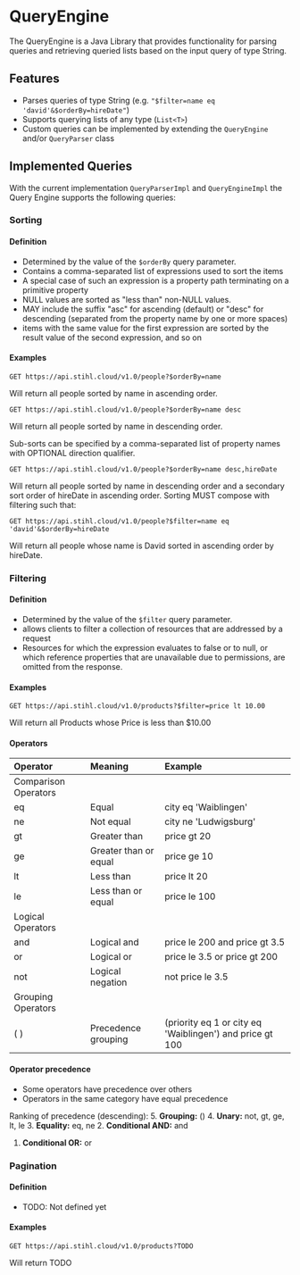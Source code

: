 # QueryEngine

The QueryEngine is a Java Library that provides functionality for parsing queries and retrieving queried lists based on the input query of type String.

## Features

- Parses queries of type String (e.g. `"$filter=name eq 'david'&$orderBy=hireDate"`)
- Supports querying lists of any type (`List<T>`)
- Custom queries can be implemented by extending the `QueryEngine` and/or `QueryParser` class

## Implemented Queries

With the current implementation `QueryParserImpl` and `QueryEngineImpl` the Query Engine supports the following queries:

### Sorting
#### Definition
- Determined by the value of the `$orderBy` query parameter.
- Contains a comma-separated list of expressions used to sort the items
- A special case of such an expression is a property path terminating on a primitive property
- NULL values are sorted as "less than" non-NULL values.
- MAY include the suffix "asc" for ascending (default) or "desc" for descending (separated from the property name by one or more spaces)
- items with the same value for the first expression are sorted by the result value of the second expression, and so on

#### Examples
```
GET https://api.stihl.cloud/v1.0/people?$orderBy=name
```
Will return all people sorted by name in ascending order.

```
GET https://api.stihl.cloud/v1.0/people?$orderBy=name desc
```
Will return all people sorted by name in descending order.

Sub-sorts can be specified by a comma-separated list of property names with OPTIONAL direction qualifier.
```
GET https://api.stihl.cloud/v1.0/people?$orderBy=name desc,hireDate
```
Will return all people sorted by name in descending order and a secondary sort order of hireDate in ascending order. Sorting MUST compose with filtering such that:
```
GET https://api.stihl.cloud/v1.0/people?$filter=name eq 'david'&$orderBy=hireDate
```
Will return all people whose name is David sorted in ascending order by hireDate.


### Filtering
#### Definition
- Determined by the value of the `$filter` query parameter.
- allows clients to filter a collection of resources that are addressed by a request
- Resources for which the expression evaluates to false or to null, or which reference properties that are unavailable due to permissions, are omitted from the response.

#### Examples

```
GET https://api.stihl.cloud/v1.0/products?$filter=price lt 10.00
```
Will return all Products whose Price is less than $10.00

#### Operators

| Operator             | Meaning               | Example                                                  |
|:---------------------|:----------------------|:---------------------------------------------------------|
| Comparison Operators |                       |                                                          |
| eq                   | Equal                 | city eq 'Waiblingen'                                     |
| ne                   | Not equal             | city ne 'Ludwigsburg'                                    |
| gt                   | Greater than          | price gt 20                                              |
| ge                   | Greater than or equal | price ge 10                                              |
| lt                   | Less than             | price lt 20                                              |
| le                   | Less than or equal    | price le 100                                             |
| Logical Operators    |                       |                                                          |
| and                  | Logical and           | price le 200 and price gt 3.5                            |
| or                   | Logical or            | price le 3.5 or price gt 200                             |
| not                  | Logical negation      | not price le 3.5                                         |
| Grouping Operators   |                       |                                                          |
| ( )                  | Precedence grouping   | (priority eq 1 or city eq 'Waiblingen') and price gt 100 |

#### Operator precedence
- Some operators have precedence over others
- Operators in the same category have equal precedence

Ranking of precedence (descending):
5. **Grouping:** ()
4. **Unary:** not, gt, ge, lt, le
3. **Equality:** eq, ne
2. **Conditional AND:** and
1. **Conditional OR:** or

### Pagination
#### Definition
- TODO: Not defined yet
#### Examples

```
GET https://api.stihl.cloud/v1.0/products?TODO
```
Will return TODO
